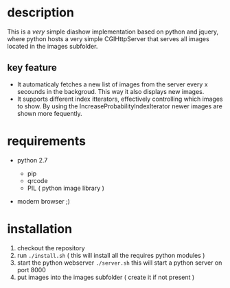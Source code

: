 # description

This is a _very_ simple diashow implementation based on python and jquery, where python hosts a very simple CGIHttpServer that serves all images located in the images subfolder.

## key feature

- It automaticaly fetches a new list of images from the server every x secounds in the backgroud. This way it also displays new images.
- It supports different index itterators, effectively controlling which images to show. By using the IncreaseProbabilityIndexIterator newer images are shown more fequently.

# requirements

- python 2.7
	- pip
	- qrcode
	- PIL ( python image library )

- modern browser ;)

# installation

1. checkout the repository
2. run `./install.sh` ( this will install all the requires python modules )
3. start the python webserver `./server.sh` this will start a python server on port 8000
4. put images into the images subfolder ( create it if not present )